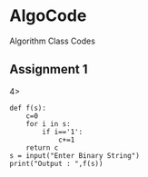 # AlgoCode
Algorithm Class Codes
## Assignment 1
4> 
```
def f(s):
    c=0
    for i in s:
        if i=='1':
            c+=1
    return c
s = input("Enter Binary String")
print("Output : ",f(s))
```
